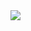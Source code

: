 <img src = "https://github.com/Krunxx/MobProg-Activity/assets/82696971/7b0fb1e3-d673-4d65-a79e-24ba2edc2aa5">
